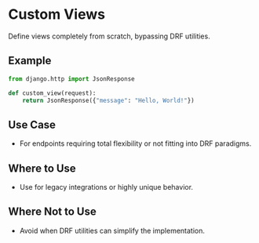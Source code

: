 # Custom Views
Define views completely from scratch, bypassing DRF utilities.

## Example
```python
from django.http import JsonResponse

def custom_view(request):
    return JsonResponse({"message": "Hello, World!"})
```

## Use Case
- For endpoints requiring total flexibility or not fitting into DRF paradigms.

## Where to Use
- Use for legacy integrations or highly unique behavior.
## Where Not to Use
- Avoid when DRF utilities can simplify the implementation.
